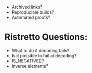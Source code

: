 - Archived links?
- Reproducible builds?
- Automated proofs?


# Ristretto Questions: 
 - What to do if decoding fails? 
 - Is it possible to fail at decoding?
 - IS_NEGATIVE()?
 - inverse elements?
